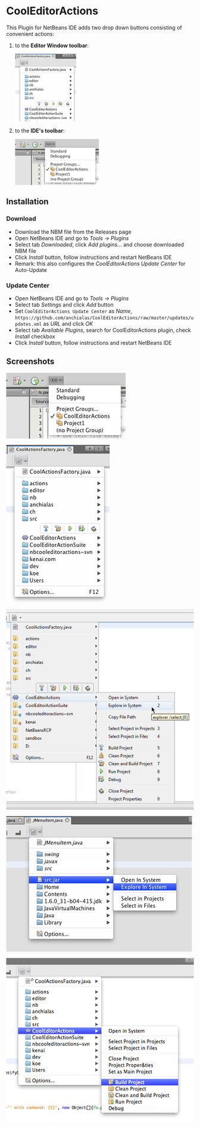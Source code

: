 # CoolEditorActions
This Plugin for NetBeans IDE adds two drop down buttons consisting of convenient actions:
  1. to the **Editor Window toolbar**:

     ![Drowdown Menu small](res/FileContextAction-ExperimentalMenuItemButtons-OSX-V1.5.0-small.png)
  1. to the **IDE's toolbar**:

     ![Drowdown Menu small](res/ToolbarButton-ProjectGroups-OSX-V1.7.0-small.png)


## Installation

### Download
  - Download the NBM file from the Releases page
  - Open NetBeans IDE and go to _Tools → Plugins_
  - Select tab _Downloaded_, click _Add plugins..._ and choose downloaded NBM file
  - Click _Install_ button, follow instructions and restart NetBeans IDE
  - Remark: this also configures the _CoolEditorActions Update Center_ for Auto-Update

### Update Center
  - Open NetBeans IDE and go to _Tools → Plugins_
  - Select tab _Settings_ and click _Add_ button
  - Set `CoolEditorActions Update Center` as _Name_,
  `https://github.com/anchialas/CoolEditorActions/raw/master/updates/updates.xml` as _URL_ and click _OK_
  - Select tab _Available Plugins_, search for CoolEditorActions plugin, check _Install_ checkbox
  - Click _Install_ button, follow instructions and restart NetBeans IDE

## Screenshots

![Toolbar Button OSX](res/ToolbarButton-ProjectGroups-OSX-V1.7.0.png)

![Drowdown Menu OSX](res/FileContextAction-ExperimentalMenuItemButtons-OSX-V1.5.0.png)

![Popup Project Win7](res/FileContextAction-Popup-ExperimentalMenuItemButtons-Win7-V1.5.0.png)

![Popup Jar OSX](res/FileContextAction-Popup-jarfile-OSX-V1.2.0.png)

![Popup Project OSX](res/FileContextAction-Popup-OSX-V1.1.19.png)
